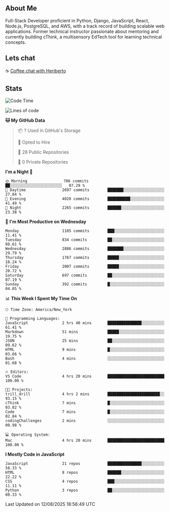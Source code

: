 ## About Me
Full-Stack Developer proficient in Python, Django, JavaScript, React, Node.js, PostgreSQL, and AWS, with a
track record of building scalable web applications. Former technical instructor passionate about mentoring and
currently building cThink, a multisensory EdTech tool for learning technical concepts.

## Lets chat
☕ [Coffee chat with Heriberto](https://calendly.com/hroman_codes/coffee-chat-with-heriberto)

## Stats
<!--START_SECTION:waka-->
![Code Time](http://img.shields.io/badge/Code%20Time-1%2C875%20hrs%2047%20mins-blue)

![Lines of code](https://img.shields.io/badge/From%20Hello%20World%20I%27ve%20Written-3.2%20million%20lines%20of%20code-blue)

**🐱 My GitHub Data** 

> 📦 ? Used in GitHub's Storage 
 > 
> 💼 Opted to Hire
 > 
> 📜 28 Public Repositories 
 > 
> 🔑 0 Private Repositories 
 > 
**I'm a Night 🦉** 

```text
🌞 Morning                706 commits         ██░░░░░░░░░░░░░░░░░░░░░░░   07.29 % 
🌆 Daytime                2697 commits        ███████░░░░░░░░░░░░░░░░░░   27.84 % 
🌃 Evening                4020 commits        ██████████░░░░░░░░░░░░░░░   41.49 % 
🌙 Night                  2265 commits        ██████░░░░░░░░░░░░░░░░░░░   23.38 % 
```
📅 **I'm Most Productive on Wednesday** 

```text
Monday                   1105 commits        ███░░░░░░░░░░░░░░░░░░░░░░   11.41 % 
Tuesday                  834 commits         ██░░░░░░░░░░░░░░░░░░░░░░░   08.61 % 
Wednesday                2886 commits        ███████░░░░░░░░░░░░░░░░░░   29.79 % 
Thursday                 1767 commits        █████░░░░░░░░░░░░░░░░░░░░   18.24 % 
Friday                   2007 commits        █████░░░░░░░░░░░░░░░░░░░░   20.72 % 
Saturday                 697 commits         ██░░░░░░░░░░░░░░░░░░░░░░░   07.19 % 
Sunday                   392 commits         █░░░░░░░░░░░░░░░░░░░░░░░░   04.05 % 
```


📊 **This Week I Spent My Time On** 

```text
🕑︎ Time Zone: America/New_York

💬 Programming Languages: 
JavaScript               2 hrs 40 mins       ███████████████░░░░░░░░░░   61.41 % 
Markdown                 51 mins             █████░░░░░░░░░░░░░░░░░░░░   19.75 % 
JSON                     25 mins             ██░░░░░░░░░░░░░░░░░░░░░░░   09.62 % 
HTML                     9 mins              █░░░░░░░░░░░░░░░░░░░░░░░░   03.66 % 
Bash                     4 mins              ░░░░░░░░░░░░░░░░░░░░░░░░░   01.68 % 

🔥 Editors: 
VS Code                  4 hrs 20 mins       █████████████████████████   100.00 % 

🐱‍💻 Projects: 
trill_drill              4 hrs 2 mins        ███████████████████████░░   93.15 % 
cThink                   7 mins              █░░░░░░░░░░░░░░░░░░░░░░░░   03.02 % 
Code                     7 mins              █░░░░░░░░░░░░░░░░░░░░░░░░   02.84 % 
codingChallenges         2 mins              ░░░░░░░░░░░░░░░░░░░░░░░░░   00.98 % 

💻 Operating System: 
Mac                      4 hrs 20 mins       █████████████████████████   100.00 % 
```

**I Mostly Code in JavaScript** 

```text
JavaScript               21 repos            ███████████████░░░░░░░░░░   58.33 % 
HTML                     8 repos             ██████░░░░░░░░░░░░░░░░░░░   22.22 % 
CSS                      4 repos             ███░░░░░░░░░░░░░░░░░░░░░░   11.11 % 
Python                   3 repos             ██░░░░░░░░░░░░░░░░░░░░░░░   08.33 % 
```




 Last Updated on 12/08/2025 18:56:49 UTC
<!--END_SECTION:waka-->

<!--
**heriberto-codes/heriberto-codes** is a ✨ _special_ ✨ repository because its `README.md` (this file) appears on your GitHub profile.

Here are some ideas to get you started:

- 🔭 I’m currently working on ...
- 🌱 I’m currently learning ...
- 👯 I’m looking to collaborate on ...
- 🤔 I’m looking for help with ...
- 💬 Ask me about ...
- 📫 How to reach me: ...
- 😄 Pronouns: ...
- ⚡ Fun fact: ...
-->
